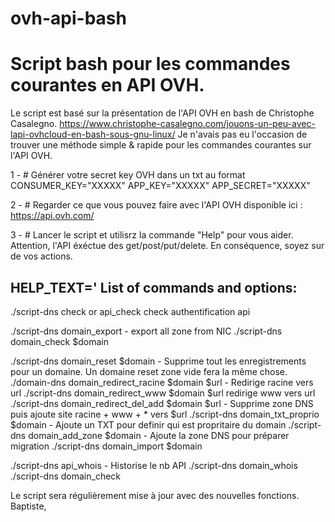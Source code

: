 # ovh-api-bash
# Script bash pour les commandes courantes en API OVH. 

Le script est basé sur la présentation de l'API OVH en bash de Christophe Casalegno.
https://www.christophe-casalegno.com/jouons-un-peu-avec-lapi-ovhcloud-en-bash-sous-gnu-linux/
Je n'avais pas eu l'occasion de trouver une méthode simple & rapide pour les commandes courantes sur l'API OVH.

1 - # Générer votre secret key OVH dans un txt au format
CONSUMER_KEY="XXXXX"
APP_KEY="XXXXX"
APP_SECRET="XXXXX"

2 - # Regarder ce que vous pouvez faire avec l'API OVH disponible ici : https://api.ovh.com/ 

3 - # Lancer le script et utilisrz la commande "Help" pour vous aider.
Attention, l'API éxéctue des get/post/put/delete. En conséquence, soyez sur de vos actions.

HELP_TEXT='
List of commands and options:
-------------------------------
./script-dns check or api_check check authentification api

./script-dns domain_export - export all zone from NIC
./script-dns domain_check $domain

./script-dns domain_reset $domain - Supprime tout les enregistrements pour un domaine. Un domaine reset zone vide fera la même chose.
./domain-dns domain_redirect_racine $domain $url - Redirige racine vers url
./script-dns domain_redirect_www $domain $url redirige www vers url
./script-dns domain_redirect_del_add $domain $url - Supprime zone DNS puis ajoute  site racine + www + * vers $url
./script-dns domain_txt_proprio $domain - Ajoute un TXT pour definir qui est propritaire du domain
./script-dns domain_add_zone $domain - Ajoute la zone DNS pour préparer migration
./script-dns domain_import $domain

./script-dns api_whois - Historise le nb API
./script-dns domain_whois
./script-dns domain_check


Le script sera régulièrement mise à jour avec des nouvelles fonctions.
Baptiste,
